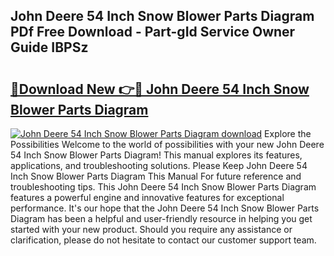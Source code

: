 ## John Deere 54 Inch Snow Blower Parts Diagram PDf Free Download - Part-gId Service Owner Guide IBPSz

# <h2><a href="http://dfhj5u.blite.top/?on=John+Deere+54+Inch+Snow+Blower+Parts+Diagram">🔗Download New 👉🔴 John Deere 54 Inch Snow Blower Parts Diagram</a></h2>

[![John Deere 54 Inch Snow Blower Parts Diagram download](https://i.imgur.com/lujVjoI.png)](http://dfhj5u.blite.top/?on=John+Deere+54+Inch+Snow+Blower+Parts+Diagram)
Explore the Possibilities Welcome to the world of possibilities with your new John Deere 54 Inch Snow Blower Parts Diagram! This manual explores its features, applications, and troubleshooting solutions. Please Keep John Deere 54 Inch Snow Blower Parts Diagram This Manual For future reference and troubleshooting tips. This John Deere 54 Inch Snow Blower Parts Diagram features a powerful engine and innovative features for exceptional performance. It's our hope that the John Deere 54 Inch Snow Blower Parts Diagram has been a helpful and user-friendly resource in helping you get started with your new product. Should you require any assistance or clarification, please do not hesitate to contact our customer support team.
